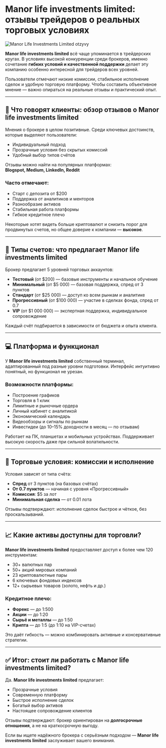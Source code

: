 # Manor life investments limited: отзывы трейдеров о реальных торговых условиях
![Manor Life Investments Limited otzyvy](https://github.com/user-attachments/assets/ecd6aaa4-ff95-4203-bb83-bbea8f298be8)

**Manor life investments limited** всё чаще упоминается в трейдерских кругах. В условиях высокой конкуренции среди брокеров, именно сочетание **гибких условий и качественной поддержки** делает эту компанию особенно интересной для трейдеров всех уровней.

Пользователи отмечают низкие комиссии, стабильное исполнение сделок и удобную торговую платформу. Чтобы составить объективное мнение — важно опираться на реальные отзывы и практический опыт.

---

## 💬 Что говорят клиенты: обзор отзывов о Manor life investments limited

Мнения о брокере в целом позитивные. Среди ключевых достоинств, которые выделяют пользователи:

- Индивидуальный подход  
- Прозрачные условия без скрытых комиссий  
- Удобный выбор типов счётов

Отзывы можно найти на популярных платформах:  
**Blogspot, Medium, LinkedIn, Reddit**

### Часто отмечают:

- Старт с депозита от $200  
- Поддержка от аналитиков и менторов  
- Разнообразие активов  
- Стабильная работа платформы  
- Гибкое кредитное плечо

Некоторые хотят видеть больше криптовалют и снизить порог для продвинутых счетов, но общее доверие к компании — **высокое**.

---

## 💼 Типы счетов: что предлагает Manor life investments limited

Брокер предлагает 5 уровней торговых аккаунтов:

- **Тестовый** (от $200) — базовые инструменты и начальное обучение  
- **Минимальный** (от $5 000) — базовая поддержка, спред от 3 пунктов  
- **Стандарт** (от $25 000) — доступ ко всем рынкам и аналитике  
- **Прогрессивный** (от $100 000) — участие в сделках фонда, спред от 0.7  
- **VIP** (от $1 000 000) — экспертная поддержка, индивидуальное сопровождение

Каждый счёт подбирается в зависимости от бюджета и опыта клиента.

---

## 💻 Платформа и функционал


У **Manor life investments limited** собственный терминал, адаптированный под разные уровни подготовки. Интерфейс интуитивно понятный, но функционал не урезан.

### Возможности платформы:

- Построение графиков  
- Торговля в 1 клик  
- Лимитные и рыночные ордера  
- Личный кабинет с аналитикой  
- Экономический календарь  
- Видеообзоры и сигналы по рынкам  
- Инвестидеи (до 10–15% доходности в месяц — по отзывам)

Работает на ПК, планшетах и мобильных устройствах. Поддерживает высокую скорость даже при сильной волатильности.

---

## 💸 Торговые условия: комиссии и исполнение

Условия зависят от типа счёта:

- **Спред** от 3 пунктов (на базовых счётах)  
- **От 0.7 пунктов** — начиная с уровня «Прогрессивный»  
- **Комиссия**: $5 за лот  
- **Минимальная сделка** — от 0.01 лота

Отзывы подтверждают: исполнение сделок быстрое и чёткое, без проскальзываний.

---

## 📈 Какие активы доступны для торговли?

**Manor life investments limited** предоставляет доступ к более чем 120 инструментам:

- 30+ валютных пар  
- 50+ акций мировых компаний  
- 23 криптовалютные пары  
- 6 ключевых фондовых индексов  
- 12+ сырьевых товаров (золото, нефть и др.)

### Кредитное плечо:

- **Форекс** — до 1:500  
- **Акции** — до 1:20  
- **Сырьё и металлы** — до 1:50  
- **Крипта** — до 1:5 (до 1:10 на VIP-счетах)

Это даёт гибкость — можно комбинировать активные и консервативные стратегии.

---

## ✅ Итог: стоит ли работать с Manor life investments limited?

Да. **Manor life investments limited** предлагает:

- Прозрачные условия  
- Современную платформу  
- Быстрое исполнение сделок  
- Богатый выбор активов  
- Настоящее сопровождение клиентов

Отзывы подтверждают: брокер ориентирован на **долгосрочные отношения**, а не на краткосрочную выгоду.

Если вы ищете надёжного брокера с серьёзным подходом — **Manor life investments limited** заслуживает вашего внимания.

